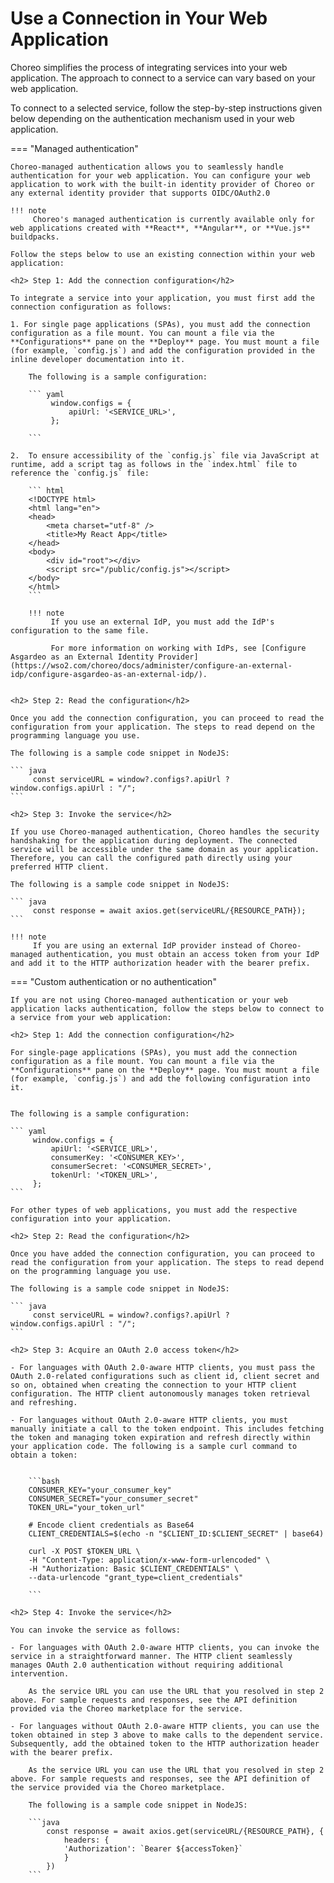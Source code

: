 # Use a Connection in Your Web Application

Choreo simplifies the process of integrating services into your web application. The approach to connect to a service can vary based on your web application. 

To connect to a selected service, follow the step-by-step instructions given below depending on the authentication mechanism used in your web application.

=== "Managed authentication"
    
    Choreo-managed authentication allows you to seamlessly handle authentication for your web application. You can configure your web application to work with the built-in identity provider of Choreo or any external identity provider that supports OIDC/OAuth2.0

    !!! note 
         Choreo's managed authentication is currently available only for web applications created with **React**, **Angular**, or **Vue.js** buildpacks.

    Follow the steps below to use an existing connection within your web application: 

    <h2> Step 1: Add the connection configuration</h2>

    To integrate a service into your application, you must first add the connection configuration as follows: 

    1. For single page applications (SPAs), you must add the connection configuration as a file mount. You can mount a file via the **Configurations** pane on the **Deploy** page. You must mount a file (for example, `config.js`) and add the configuration provided in the inline developer documentation into it. 

        The following is a sample configuration:

        ``` yaml
             window.configs = {
                 apiUrl: '<SERVICE_URL>',        
             };

        ```

    2.  To ensure accessibility of the `config.js` file via JavaScript at runtime, add a script tag as follows in the `index.html` file to reference the `config.js` file:

        ``` html
        <!DOCTYPE html>
        <html lang="en">
        <head>
            <meta charset="utf-8" />
            <title>My React App</title>
        </head>
        <body>
            <div id="root"></div>
            <script src="/public/config.js"></script>
        </body>
        </html>
        ``` 

        !!! note
             If you use an external IdP, you must add the IdP's configuration to the same file.
    
             For more information on working with IdPs, see [Configure Asgardeo as an External Identity Provider](https://wso2.com/choreo/docs/administer/configure-an-external-idp/configure-asgardeo-as-an-external-idp/).


    <h2> Step 2: Read the configuration</h2>

    Once you add the connection configuration, you can proceed to read the configuration from your application. The steps to read depend on the programming language you use.

    The following is a sample code snippet in NodeJS:

    ``` java
         const serviceURL = window?.configs?.apiUrl ? window.configs.apiUrl : "/";
    ```

    <h2> Step 3: Invoke the service</h2>

    If you use Choreo-managed authentication, Choreo handles the security handshaking for the application during deployment. The connected service will be accessible under the same domain as your application. Therefore, you can call the configured path directly using your preferred HTTP client.

    The following is a sample code snippet in NodeJS:

    ``` java
         const response = await axios.get(serviceURL/{RESOURCE_PATH});
    ```

    !!! note
         If you are using an external IdP provider instead of Choreo-managed authentication, you must obtain an access token from your IdP and add it to the HTTP authorization header with the bearer prefix.


=== "Custom authentication or no authentication"

    If you are not using Choreo-managed authentication or your web application lacks authentication, follow the steps below to connect to a service from your web application:

    <h2> Step 1: Add the connection configuration</h2>

    For single-page applications (SPAs), you must add the connection configuration as a file mount. You can mount a file via the **Configurations** pane on the **Deploy** page. You must mount a file (for example, `config.js`) and add the following configuration into it. 
 

    The following is a sample configuration:

    ``` yaml
         window.configs = {
             apiUrl: '<SERVICE_URL>',
             consumerKey: '<CONSUMER_KEY>',
             consumerSecret: '<CONSUMER_SECRET>',
             tokenUrl: '<TOKEN_URL>',
         };
    ```

    For other types of web applications, you must add the respective configuration into your application.

    <h2> Step 2: Read the configuration</h2>

    Once you have added the connection configuration, you can proceed to read the configuration from your application. The steps to read depend on the programming language you use.

    The following is a sample code snippet in NodeJS:

    ``` java
         const serviceURL = window?.configs?.apiUrl ? window.configs.apiUrl : "/";
    ```

    <h2> Step 3: Acquire an OAuth 2.0 access token</h2>

    - For languages with OAuth 2.0-aware HTTP clients, you must pass the OAuth 2.0-related configurations such as client id, client secret and so on, obtained when creating the connection to your HTTP client configuration. The HTTP client autonomously manages token retrieval and refreshing.
  
    - For languages without OAuth 2.0-aware HTTP clients, you must manually initiate a call to the token endpoint. This includes fetching the token and managing token expiration and refresh directly within your application code. The following is a sample curl command to obtain a token:


        ```bash
        CONSUMER_KEY="your_consumer_key"
        CONSUMER_SECRET="your_consumer_secret"
        TOKEN_URL="your_token_url"

        # Encode client credentials as Base64
        CLIENT_CREDENTIALS=$(echo -n "$CLIENT_ID:$CLIENT_SECRET" | base64)

        curl -X POST $TOKEN_URL \
        -H "Content-Type: application/x-www-form-urlencoded" \
        -H "Authorization: Basic $CLIENT_CREDENTIALS" \
        --data-urlencode "grant_type=client_credentials"

        ```

    <h2> Step 4: Invoke the service</h2>

    You can invoke the service as follows:

    - For languages with OAuth 2.0-aware HTTP clients, you can invoke the service in a straightforward manner. The HTTP client seamlessly manages OAuth 2.0 authentication without requiring additional intervention.

        As the service URL you can use the URL that you resolved in step 2 above. For sample requests and responses, see the API definition provided via the Choreo marketplace for the service.

    - For languages without OAuth 2.0-aware HTTP clients, you can use the token obtained in step 3 above to make calls to the dependent service. Subsequently, add the obtained token to the HTTP authorization header with the bearer prefix.

        As the service URL you can use the URL that you resolved in step 2 above. For sample requests and responses, see the API definition of the service provided via the Choreo marketplace.

        The following is a sample code snippet in NodeJS:

        ```java 
            const response = await axios.get(serviceURL/{RESOURCE_PATH}, {
                headers: {
                'Authorization': `Bearer ${accessToken}`
                }
            })
        ```
